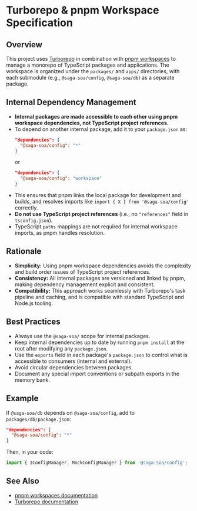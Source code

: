 

# Turborepo & pnpm Workspace Specification

## Overview
This project uses [Turborepo](https://turbo.build/) in combination with [pnpm workspaces](https://pnpm.io/workspaces) to manage a monorepo of TypeScript packages and applications. The workspace is organized under the `packages/` and `apps/` directories, with each submodule (e.g., `@saga-soa/config`, `@saga-soa/db`) as a separate package.

## Internal Dependency Management
- **Internal packages are made accessible to each other using pnpm workspace dependencies, not TypeScript project references.**
- To depend on another internal package, add it to your `package.json` as:
  ```json
  "dependencies": {
    "@saga-soa/config": "*"
  }
  ```
  or
  ```json
  "dependencies": {
    "@saga-soa/config": "workspace"
  }
  ```
- This ensures that pnpm links the local package for development and builds, and resolves imports like `import { X } from '@saga-soa/config'` correctly.
- **Do not use TypeScript project references** (i.e., no `"references"` field in `tsconfig.json`).
- TypeScript `paths` mappings are not required for internal workspace imports, as pnpm handles resolution.

## Rationale
- **Simplicity:** Using pnpm workspace dependencies avoids the complexity and build order issues of TypeScript project references.
- **Consistency:** All internal packages are versioned and linked by pnpm, making dependency management explicit and consistent.
- **Compatibility:** This approach works seamlessly with Turborepo's task pipeline and caching, and is compatible with standard TypeScript and Node.js tooling.

## Best Practices
- Always use the `@saga-soa/` scope for internal packages.
- Keep internal dependencies up to date by running `pnpm install` at the root after modifying any `package.json`.
- Use the `exports` field in each package's `package.json` to control what is accessible to consumers (internal and external).
- Avoid circular dependencies between packages.
- Document any special import conventions or subpath exports in the memory bank.

## Example
If `@saga-soa/db` depends on `@saga-soa/config`, add to `packages/db/package.json`:
```json
"dependencies": {
  "@saga-soa/config": "*"
}
```
Then, in your code:
```ts
import { IConfigManager, MockConfigManager } from '@saga-soa/config';
```

## See Also
- [pnpm workspaces documentation](https://pnpm.io/workspaces)
- [Turborepo documentation](https://turbo.build/docs)
